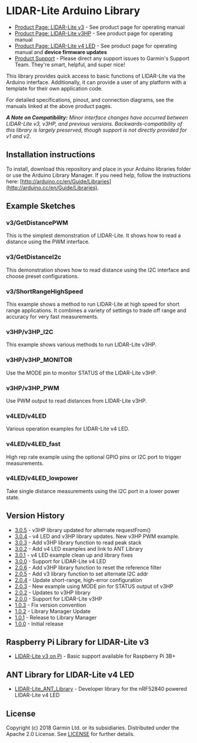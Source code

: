 # LIDAR-Lite Arduino Library

* [Product Page: LIDAR-Lite v3](https://buy.garmin.com/en-US/US/p/557294) - See product page for operating manual
* [Product Page: LIDAR-Lite v3HP](https://buy.garmin.com/en-US/US/p/578152) - See product page for operating manual
* [Product Page: LIDAR-Lite v4 LED](https://buy.garmin.com/en-US/US/p/610275) - See product page for operating manual and **device firmware updates**
* [Product Support](https://support.garmin.com) - Please direct any support issues to Garmin's Support Team. They're smart, helpful, and super nice!

This library provides quick access to basic functions of LIDAR-Lite
via the Arduino interface. Additionally, it can provide a user of any
platform with a template for their own application code.

For detailed specifications, pinout, and connection diagrams, see the manuals linked at the above product pages.

***A Note on Compatibility:*** *Minor interface changes have occurred between LIDAR-Lite v3, v3HP, and previous versions. Backwards-compatibility of this library is largely preserved, though support is not directly provided for v1 and v2.*

## Installation instructions
To install, download this repository and place in your Arduino libraries folder or use the Arduino Library Manager. If you need help, follow the instructions here: [http://arduino.cc/en/Guide/Libraries](http://arduino.cc/en/Guide/Libraries).

## Example Sketches
### v3/GetDistancePWM
This is the simplest demonstration of LIDAR-Lite. It shows how to read a distance using the PWM interface.

### v3/GetDistanceI2c
This demonstration shows how to read distance using the I2C interface and choose preset configurations.

### v3/ShortRangeHighSpeed
This example shows a method to run LIDAR-Lite at high speed for short range applications. It combines a variety of settings to trade off range and accuracy for very fast measurements.

### v3HP/v3HP_I2C
This example shows various methods to run LIDAR-Lite v3HP.

### v3HP/v3HP_MONITOR
Use the MODE pin to monitor STATUS of the LIDAR-Lite v3HP.

### v3HP/v3HP_PWM
Use PWM output to read distances from LIDAR-Lite v3HP.

### v4LED/v4LED
Various operation examples for LIDAR-Lite v4 LED.

### v4LED/v4LED_fast
High rep rate example using the optional GPIO pins or I2C port to trigger measurements.

### v4LED/v4LED_lowpower
Take single distance measurements using the I2C port in a lower power state.

## Version History
* [3.0.5](https://github.com/garmin/LIDARLite_Arduino_Library/tree/3.0.5) - v3HP library updated for alternate requestFrom()
* [3.0.4](https://github.com/garmin/LIDARLite_Arduino_Library/tree/3.0.4) - v4 LED and v3HP library updates. New v3HP PWM example.
* [3.0.3](https://github.com/garmin/LIDARLite_Arduino_Library/tree/3.0.3) - Add v3HP library function to read peak stack
* [3.0.2](https://github.com/garmin/LIDARLite_Arduino_Library/tree/3.0.2) - Add v4 LED examples and link to ANT Library
* [3.0.1](https://github.com/garmin/LIDARLite_Arduino_Library/tree/3.0.1) - v4 LED example clean up and library fixes
* [3.0.0](https://github.com/garmin/LIDARLite_Arduino_Library/tree/3.0.0) - Support for LIDAR-Lite v4 LED
* [2.0.6](https://github.com/garmin/LIDARLite_Arduino_Library/tree/2.0.6) - Add v3HP library function to reset the reference filter
* [2.0.5](https://github.com/garmin/LIDARLite_Arduino_Library/tree/2.0.5) - Add v3 library function to set alternate I2C addr
* [2.0.4](https://github.com/garmin/LIDARLite_Arduino_Library/tree/2.0.4) - Update short-range, high-error configuration
* [2.0.3](https://github.com/garmin/LIDARLite_Arduino_Library/tree/2.0.3) - New example using MODE pin for STATUS output of v3HP
* [2.0.2](https://github.com/garmin/LIDARLite_Arduino_Library/tree/2.0.2) - Updates to v3HP library
* [2.0.0](https://github.com/garmin/LIDARLite_Arduino_Library/tree/2.0.0) - Support for LIDAR-Lite v3HP
* [1.0.3](https://github.com/garmin/LIDARLite_Arduino_Library/tree/1.0.3) - Fix version convention
* [1.0.2](https://github.com/garmin/LIDARLite_Arduino_Library/tree/v1.0.2) - Library Manager Update
* [1.0.1](https://github.com/garmin/LIDARLite_Arduino_Library/tree/v1.0.1) - Release to Library Manager
* [1.0.0](https://github.com/garmin/LIDARLite_Arduino_Library/tree/1.0.0) - Initial release

## Raspberry Pi Library for LIDAR-Lite v3
* [LIDAR-Lite v3 on Pi](https://github.com/garmin/LIDARLite_RaspberryPi_Library/) - Basic support available for Raspberry Pi 3B+

## ANT Library for LIDAR-Lite v4 LED
* [LIDAR-Lite_ANT_Library](https://github.com/garmin/LIDARLite_ANT_Library/) - Developer library for the nRF52840 powered LIDAR-Lite v4 LED

## License
Copyright (c) 2018 Garmin Ltd. or its subsidiaries. Distributed under the Apache 2.0 License.
See [LICENSE](LICENSE) for further details.
